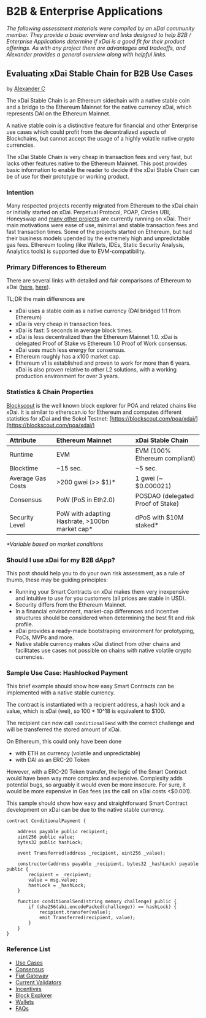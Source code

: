 # B2B & Enterprise Applications

_The following  assessment materials were compiled by an xDai community member. They provide a basic overview and links designed to help B2B / Enterprise Applications determine if xDai is a good fit for their product offerings. As with any project there are advantages and tradeoffs, and Alexander provides a general overview along with helpful links._ 

## Evaluating xDai Stable Chain for B2B Use Cases

by [Alexander C](https://github.com/ice09)

The xDai Stable Chain is an Ethereum sidechain with a native stable coin and a bridge to the Ethereum Mainnet for the native currency xDai, which represents DAI on the Ethereum Mainnet.

A native stable coin is a distinctive feature for financial and other Enterprise use cases which could profit from the decentralized aspects of Blockchains, but cannot accept the usage of a highly volatile native crypto currencies.

The xDai Stable Chain is very cheap in transaction fees and very fast, but lacks other features native to the Ethereum Mainnet. This post provides basic information to enable the reader to decide if the xDai Stable Chain can be of use for their prototype or working product.

### Intention

Many respected projects recently migrated from Ethereum to the xDai chain or initially started on xDai. Perpetual Protocol, POAP, Circles UBI, Honeyswap and [many other projects](https://www.xdaichain.com/about-xdai/news-and-information/project-updates/2020-year-in-review) are currently running on xDai. Their main motivations were ease of use, minimal and stable transaction fees and fast transaction times. Some of the projects started on Ethereum, but had their business models upended by the extremely high and unpredictable gas fees. Ethereum tooling \(like Wallets, IDEs, Static Security Analysis, Analytics tools\) is supported due to EVM-compatibility.

### Primary Differences to Ethereum

There are several links with detailed and fair comparisons of Ethereum to xDai \([here](https://defiprime.com/xdai-chain), [here](https://jaredstauffer.medium.com/what-is-xdai-how-do-i-use-xdai-a-simple-explanation-7440cbaf1df6)\).

TL;DR the main differences are

* xDai uses a stable coin as a native currency \(DAI bridged 1:1 from Ethereum\)
* xDai is very cheap in transaction fees.
* xDai is fast: 5 seconds in average block times.
* xDai is less decentralized than the Ethereum Mainnet 1.0. xDai is delegated Proof of Stake vs Ethereum 1.0 Proof of Work consensus.
* xDai uses much less energy for consensus.
* Ethereum roughly has a x100 market cap.
* Ethereum v1 is established and proven to work for more than 6 years. xDai is also proven relative to other L2 solutions, with a working production environment for over 3 years.

### Statistics & Chain Properties

[Blockscout](https://blockscout.com/) is the well known block explorer for POA and related chains like xDai. It is similar to etherscan.io for Ethereum and computes different statistics for xDai and the Sokol Testnet: [https://blockscout.com/poa/xdai/](https://blockscout.com/poa/xdai/)

| Attribute | Ethereum Mainnet | xDai Stable Chain |
| :--- | :--- | :--- |
| Runtime | EVM | EVM \(100% Ethereum compliant\) |
| Blocktime | ~15 sec. | ~5 sec. |
| Average Gas Costs | &gt;200 gwei \(&gt;&gt; $1\)\* | 1 gwei \(~ $0.000021\) |
| Consensus | PoW \(PoS in Eth2.0\) | POSDAO \(delegated Proof of Stake\) |
| Security Level | PoW with adapting Hashrate, &gt;100bn market cap\* | dPoS with $10M staked\* |

_\*Variable based on market conditions_

### Should I use xDai for my B2B dApp?

This post should help you to do your own risk assessment, as a rule of thumb, these may be guiding principles:

* Running your Smart Contracts on xDai makes them very inexpensive and intuitive to use for you customers \(all prices are stable in USD\).
* Security differs from the Ethereum Mainnet.
* In a financial environment, market-cap differences and incentive structures should be considered when determining the best fit and risk profile.
* xDai provides a ready-made bootstraping environment for prototyping, PoCs, MVPs and more.
* Native stable currency makes xDai distinct from other chains and facilitates use cases not possible on chains with native volatile crypto currencies.

### Sample Use Case: Hashlocked Payment

This brief example should show how easy Smart Contracts can be implemented with a native stable currency.

The contract is instantiated with a recipient address, a hash lock and a value, which is xDai \(wei\), so 100 \* 10^18 is equivalent to $100.

The recipient can now call `conditionalSend` with the correct challenge and will be transferred the stored amount of xDai.

On Ethereum, this could only have been done

* with ETH as currency \(volatile and unpredictable\)
* with DAI as an ERC-20 Token

However, with a ERC-20 Token transfer, the logic of the Smart Contract would have been way more complex and expensive. Complexity adds potential bugs, so arguably it would even be more insecure. For sure, it would be more expensive in Gas fees \(as the call on xDai costs &lt;$0.001\).

This sample should show how easy and straightforward Smart Contract development on xDai can be due to the native stable currency.

```text
contract ConditionalPayment {

    address payable public recipient;
    uint256 public value;
    bytes32 public hashLock;
    
    event Transferred(address _recipient, uint256 _value);

    constructor(address payable _recipient, bytes32 _hashLock) payable public {
        recipient = _recipient;
        value = msg.value;
        hashLock = _hashLock;
    }

    function conditionalSend(string memory challenge) public {
        if (sha256(abi.encodePacked(challenge)) == hashLock) {
            recipient.transfer(value);
            emit Transferred(recipient, value);
        }
    }
}
```

### Reference List

* [Use Cases](./)
* [Consensus](../../for-validators/consensus/posdao-proof-of-stake-decentralized-autonomous-organization.md)
* [Fiat Gateway](../../for-users/get-xdai-tokens/buying-xdai-with-fiat/ramp-network.md)
* [Current Validators](../../for-validators/about-xdai-validators/current-xdai-validators/)
* [Incentives](../../for-stakers/stake-token/)
* [Block Explorer](https://blockscout.com/poa/xdai/)
* [Wallets](../../for-users/wallets/)
* [FAQs](../faqs/)





